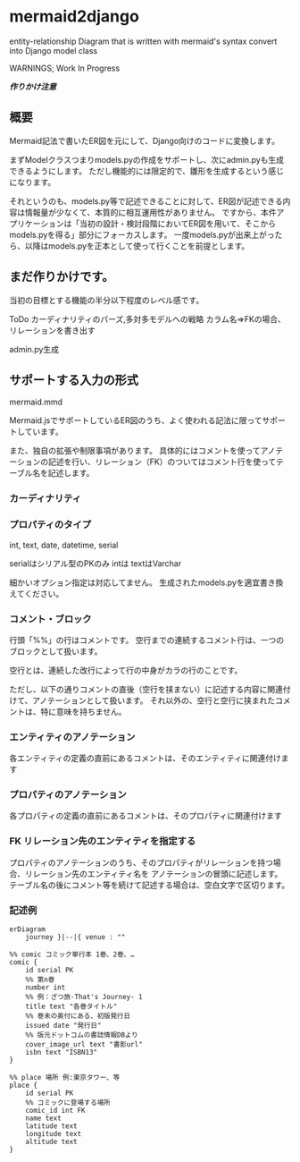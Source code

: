# mermaid2django
 entity-relationship Diagram that is written with mermaid's syntax convert into Django model class

WARNINGS; Work In Progress

***作りかけ注意***

## 概要
Mermaid記法で書いたER図を元にして、Django向けのコードに変換します。

まずModelクラスつまりmodels.pyの作成をサポートし、次にadmin.pyも生成できるようにします。
ただし機能的には限定的で、雛形を生成するという感じになります。

それというのも、models.py等で記述できることに対して、ER図が記述できる内容は情報量が少なくて、本質的に相互運用性がありません。
ですから、本件アプリケーションは「当初の設計・検討段階においてER図を用いて、そこからmodels.pyを得る」部分にフォーカスします。
一度models.pyが出来上がったら、以降はmodels.pyを正本として使って行くことを前提とします。


## まだ作りかけです。

当初の目標とする機能の半分以下程度のレベル感です。

ToDo
カーディナリティのパーズ,多対多モデルへの戦略
    カラム名⇒FKの場合、リレーションを書き出す

admin.py生成

## サポートする入力の形式

mermaid.mmd

Mermaid.jsでサポートしているER図のうち、よく使われる記法に限ってサポートしています。

また、独自の拡張や制限事項があります。
具体的にはコメントを使ってアノテーションの記述を行い、リレーション（FK）のついてはコメント行を使ってテーブル名を記述します。

### カーディナリティ

### プロパティのタイプ

int, text, date, datetime, serial

serialはシリアル型のPKのみ
intは
textはVarchar

細かいオプション指定は対応してません。
生成されたmodels.pyを適宜書き換えてください。

### コメント・ブロック

行頭「%%」の行はコメントです。
空行までの連続するコメント行は、一つのブロックとして扱います。

空行とは、連続した改行によって行の中身がカラの行のことです。

ただし、以下の通りコメントの直後（空行を挟まない）に記述する内容に関連付けて、アノテーションとして扱います。
それ以外の、空行と空行に挟まれたコメントは、特に意味を持ちません。

### エンティティのアノテーション

各エンティティの定義の直前にあるコメントは、そのエンティティに関連付けます

### プロパティのアノテーション

各プロパティの定義の直前にあるコメントは、そのプロパティに関連付けます

### FK リレーション先のエンティティを指定する

プロパティのアノテーションのうち、そのプロパティがリレーションを持つ場合、リレーション先のエンティティ名を
アノテーションの冒頭に記述します。
テーブル名の後にコメント等を続けて記述する場合は、空白文字で区切ります。

### 記述例

```mermaid
erDiagram
    journey }|--|{ venue : ""

%% comic コミック単行本 1巻、2巻、…
comic {
    id serial PK
    %% 第n巻
    number int
    %% 例：ざつ旅-That's Journey- 1
    title text "各巻タイトル"
    %% 巻末の奥付にある、初版発行日
    issued date "発行日"
    %% 版元ドットコムの書誌情報DBより
    cover_image_url text "書影url"
    isbn text "ISBN13"
}

%% place 場所 例:東京タワー、等
place {
    id serial PK
    %% コミックに登場する場所
    comic_id int FK
    name text
    latitude text
    longitude text
    altitude text
}
```
